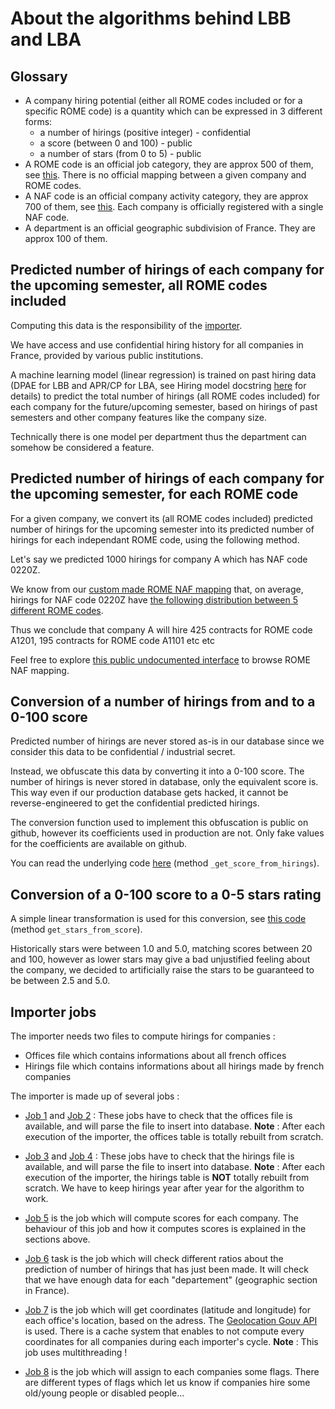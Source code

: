 # About the algorithms behind LBB and LBA

## Glossary

- A company hiring potential (either all ROME codes included or for a specific ROME code) is a quantity which can be expressed in 3 different forms:
  - a number of hirings (positive integer) - confidential
  - a score (between 0 and 100) - public
  - a number of stars (from 0 to 5) - public
- A ROME code is an official job category, they are approx 500 of them, see [this](https://github.com/StartupsPoleEmploi/labonneboite/blob/master/labonneboite/common/data/rome_labels.csv). There is no official mapping between a given company and ROME codes.
- A NAF code is an official company activity category, they are approx 700 of them, see [this](https://github.com/StartupsPoleEmploi/labonneboite/blob/master/labonneboite/common/data/naf_labels.csv). Each company is officially registered with a single NAF code.
- A department is an official geographic subdivision of France. They are approx 100 of them.


## Predicted number of hirings of each company for the upcoming semester, all ROME codes included

Computing this data is the responsibility of the [importer](https://github.com/StartupsPoleEmploi/labonneboite#importer).

We have access and use confidential hiring history for all companies in France, provided by various public institutions.

A machine learning model (linear regression) is trained on past hiring data (DPAE for LBB and APR/CP for LBA, see Hiring model docstring [here](https://github.com/StartupsPoleEmploi/labonneboite/blob/master/labonneboite/importer/models/computing.py#L12) for details) to predict the total number of hirings (all ROME codes included) for each company for the future/upcoming semester, based on hirings of past semesters and other company features like the company size.

Technically there is one model per department thus the department can somehow be considered a feature.

## Predicted number of hirings of each company for the upcoming semester, for each ROME code

For a given company, we convert its (all ROME codes included) predicted number of hirings for the upcoming semester into its predicted number of hirings for each independant ROME code, using the following method.

Let's say we predicted 1000 hirings for company A which has NAF code 0220Z.

We know from our [custom made ROME NAF mapping](https://raw.githubusercontent.com/StartupsPoleEmploi/labonneboite/master/labonneboite/common/data/rome_naf_mapping.csv) that, on average, hirings for NAF code 0220Z have [the following distribution between 5 different ROME codes](https://labonneboite.pole-emploi.fr/data/romes-for-naf?naf=0220Z).

Thus we conclude that company A will hire 425 contracts for ROME code A1201, 195 contracts for ROME code A1101 etc etc 

Feel free to explore [this public undocumented interface](https://labonneboite.pole-emploi.fr/data/romes-for-naf) to browse ROME NAF mapping.

## Conversion of a number of hirings from and to a 0-100 score

Predicted number of hirings are never stored as-is in our database since we consider this data to be confidential / industrial secret.

Instead, we obfuscate this data by converting it into a 0-100 score. The number of hirings is never stored in database, only the equivalent score is. This way even if our production database gets hacked, it cannot be reverse-engineered to get the confidential predicted hirings.

The conversion function used to implement this obfuscation is public on github, however its coefficients used in production are not. Only fake values for the coefficients are available on github.

You can read the underlying code [here](https://github.com/StartupsPoleEmploi/labonneboite/blob/master/labonneboite/common/scoring.py#L57) (method `_get_score_from_hirings`).

## Conversion of a 0-100 score to a 0-5 stars rating

A simple linear transformation is used for this conversion, see [this code](https://github.com/StartupsPoleEmploi/labonneboite/blob/master/labonneboite/common/scoring.py#L165) (method `get_stars_from_score`).

Historically stars were between 1.0 and 5.0, matching scores between 20 and 100, however as lower stars may give a bad unjustified feeling about the company, we decided to artificially raise the
stars to be guaranteed to be between 2.5 and 5.0.

## Importer jobs

The importer needs two files to compute hirings for companies :
- Offices file which contains informations about all french offices
- Hirings file which contains informations about all hirings made by french companies

The importer is made up of several jobs :

- [Job 1](https://github.com/StartupsPoleEmploi/labonneboite/blob/master/labonneboite/importer/jobs/check_etablissements.py) and [Job 2](https://github.com/StartupsPoleEmploi/labonneboite/blob/master/labonneboite/importer/jobs/extract_etablissements.py) : These jobs have to check that the offices file is available, and will parse the file to insert into database. 
  **Note** : After each execution of the importer, the offices table is totally rebuilt from scratch.

- [Job 3](https://github.com/StartupsPoleEmploi/labonneboite/blob/master/labonneboite/importer/jobs/check_dpae.py) and [Job 4](https://github.com/StartupsPoleEmploi/labonneboite/blob/master/labonneboite/importer/jobs/extract_dpae.py) : These jobs have to check that the hirings file is available, and will parse the file to insert into database. 
  **Note** : After each execution of the importer, the hirings table is **NOT** totally rebuilt from scratch. We have to keep hirings year after year for the algorithm to work.

- [Job 5](https://github.com/StartupsPoleEmploi/labonneboite/blob/master/labonneboite/importer/jobs/compute_scores.py) is the job which will compute scores for each company. The behaviour of this job and how it computes scores is explained in the sections above.

- [Job 6](https://github.com/StartupsPoleEmploi/labonneboite/blob/master/labonneboite/importer/jobs/validate_scores.py) task is the job which will check different ratios about the prediction of number of hirings that has just been made. It will check that we have enough data for each "departement" (geographic section in France).

- [Job 7](https://github.com/StartupsPoleEmploi/labonneboite/blob/master/labonneboite/importer/jobs/geocode.py) is the job which will get coordinates (latitude and longitude) for each office's location, based on the adress. The [Geolocation Gouv API](https://geo.api.gouv.fr/adresse) is used. There is a cache system that enables to not compute every coordinates for all companies during each importer's cycle. **Note** : This job uses multithreading !

- [Job 8](https://github.com/StartupsPoleEmploi/labonneboite/blob/master/labonneboite/importer/jobs/populate_flags.py) is the job which will assign to each companies some flags. There are different types of flags which let us know if companies hire some old/young people or disabled people...